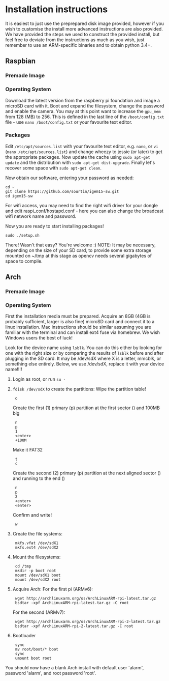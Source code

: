 # Installation instructions
It is easiest to just use the preprepared disk image provided, however if you wish to customise the install more advanced instructions are also provided. We have provided the steps we used to construct the provided install, but feel free to deviate from the instructions as much as you wish, just remember to use an ARM-specific binaries and to obtain python 3.4+.

## Raspbian
### Premade Image
### Operating System
Download the latest version from the raspberry pi foundation and image a microSD card with it. Boot and expand the filesystem, change the password and enable the camera. You may at this point want to increase the `gpu_mem` from 128 (MB) to 256. This is defined in the last line of the `/boot/config.txt` file - use `nano /boot/config.txt` or your favourite text editor.

### Packages
Edit `/etc/apt/sources.list` with your favourite text editor, e.g. `nano`, or `vi` (`nano /etc/apt/sources.list`) and change wheezy to jessie (or later) to get the appropriate packages. Now update the cache using `sudo apt-get update` and the distribution with `sudo apt-get dist-upgrade`. Finally let's recover some space with `sudo apt-get clean`.

Now obtain our software, entering your password as needed:

    cd ~
    git clone https://github.com/sourtin/igem15-sw.git
    cd igem15-sw

For wifi access, you may need to find the right wifi driver for your dongle and edit raspi_conf/hostapd.conf - here you can also change the broadcast wifi network name and password.

Now you are ready to start installing packages!

    sudo ./setup.sh

There! Wasn't that easy? You're welcome :)
NOTE: It may be necessary, depending on the size of your SD card, to provide some extra storage mounted on ~/tmp at this stage as opencv needs several gigabytes of space to compile.

## Arch
### Premade Image
### Operating System
First the installation media must be prepared. Acquire an 8GB (4GB is probably sufficient, larger is also fine) microSD card and connect it to a linux installation. Mac instructions should be similar assuming you are familiar with the terminal and can install ext4 fuse via homebrew. We wish Windows users the best of luck!

Look for the device name using `lsblk`. You can do this either by looking for one with the right size or by comparing the results of `lsblk` before and after plugging in the SD card. It may be /dev/sdX where X is a letter, mmcblk, or something else entirely. Below, we use /dev/sdX, replace it with your device name!!!!

1. Login as root, or run `su -`
2. `fdisk /dev/sdX` to create the partitions:
   Wipe the partition table!

        o

   Create the first (1) primary (p) partition at the first sector (<enter>) and 100MB big

        n
        p
        1
        <enter>
        +100M

   Make it FAT32

        t
        c

   Create the second (2) primary (p) partition at the next aligned sector (<enter>) and running to the end (<enter>)

        n
        p
        2
        <enter>
        <enter>

   Confirm and write!

        w

3. Create the file systems: 

        mkfs.vfat /dev/sdX1
        mkfs.ext4 /dev/sdX2

4. Mount the filesystems:

        cd /tmp
        mkdir -p boot root
        mount /dev/sdX1 boot
        mount /dev/sdX2 root

5. Acquire Arch:
   For the first pi (ARMv6):

        wget http://archlinuxarm.org/os/ArchLinuxARM-rpi-latest.tar.gz
        bsdtar -xpf ArchLinuxARM-rpi-latest.tar.gz -C root

   For the second (ARMv7):

        wget http://archlinuxarm.org/os/ArchLinuxARM-rpi-2-latest.tar.gz
        bsdtar -xpf ArchLinuxARM-rpi-2-latest.tar.gz -C root

6. Bootloader

        sync
        mv root/boot/* boot
        sync
        umount boot root

You should now have a blank Arch install with default user 'alarm', password 'alarm', and root password 'root'.


